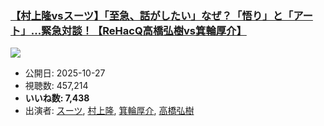 ### [【村上隆vsスーツ】「至急、話がしたい」なぜ？「悟り」と「アート」…緊急対談！【ReHacQ高橋弘樹vs箕輪厚介】](https://www.youtube.com/watch?v=Txv2Y31DRpA)
[![](https://img.youtube.com/vi/Txv2Y31DRpA/sddefault.jpg)](https://www.youtube.com/watch?v=Txv2Y31DRpA)
-   公開日: 2025-10-27
-   視聴数: 457,214
-   **いいね数: 7,438**
-   出演者: [スーツ](/rehacq_fan/people/スーツ "wikilink"), [村上隆](/rehacq_fan/people/村上隆 "wikilink"), [箕輪厚介](/rehacq_fan/people/箕輪厚介 "wikilink"), [高橋弘樹](/rehacq_fan/people/高橋弘樹 "wikilink")
